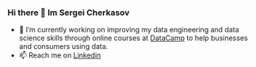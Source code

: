 ### Hi there 👋 Im Sergei Cherkasov
- 🔭 I’m currently working on improving my data engineering and data science skills through online courses at [DataCamp](https://www.datacamp.com/portfolio/srjchsv) to help businesses and consumers using data.
- 📫 Reach me on [Linkedin](https://linkedin.com/in/srjchsv)
